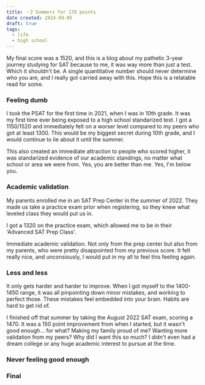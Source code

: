 ```yaml
---
title: ・2 Summers for 170 points
date created: 2024-09-05
draft: true
tags:
  - life
  - high school
---
```


My final score was a 1520, and this is a blog about my pathetic 3-year journey studying for SAT because to me, it was way more than just a test. Which it shouldn't be. A single quantitative number should never determine who you are, and I really got carried away with this. Hope this is a relatable read for some.

### Feeling dumb
I took the PSAT for the first time in 2021, when I was in 10th grade. It was my first time ever being exposed to a high school standarized test. I got a 1150/1520 and immediately felt on a worser level compared to my peers who got at least 1300. This would be my biggest secret during 10th grade, and I would continue to lie about it until the summer.  

This also created an immediate attraction to people who scored higher, it was standarized evidence of our academic standings, no matter what school or area we were from. Yes, you are better than me. Yes, I'm below you.  

### Academic validation
My parents enrolled me in an SAT Prep Center in the summer of 2022. They made us take a practice exam prior when registering, so they knew what leveled class they would put us in.   

I got a 1320 on the practice exam, which allowed me to be in their 'Advanced SAT Prep Class'.   

Immediate academic validation. Not only from the prep center but also from my parents, who were pretty disappointed from my previous score. It felt really nice, and unconsiously, I would put in my all to feel this feeling again.  

### Less and less
It only gets harder and harder to improve. When I got myself to the 1400-1450 range, it was all pinpointing down minor mistakes, and working to perfect those. These mistakes feel embedded into your brain. Habits are hard to get rid of.   

I finished off that summer by taking the August 2022 SAT exam, scoring a 1470. It was a 150 point improvement from when I started, but it wasn't good enough... for what? Making my family proud of me? Wanting more validation from my peers? Why did I want this so much? I didn't even had a dream college or any huge academic interest to pursue at the time.  

### Never feeling good enough

### Final
